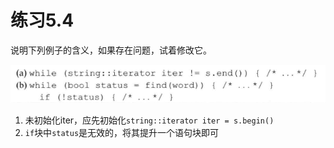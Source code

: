 # 练习5.4

说明下列例子的含义，如果存在问题，试着修改它。

![](res/1.png)

1. 未初始化iter，应先初始化`string::iterator iter = s.begin()`
2. `if`块中`status`是无效的，将其提升一个语句块即可
